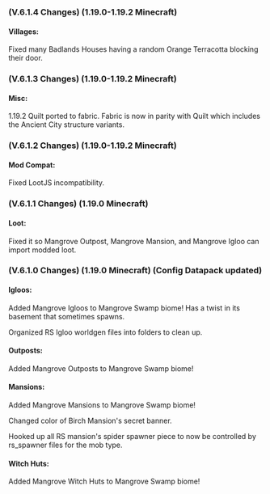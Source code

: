 ### **(V.6.1.4 Changes) (1.19.0-1.19.2 Minecraft)**

#### Villages:
Fixed many Badlands Houses having a random Orange Terracotta blocking their door.


### **(V.6.1.3 Changes) (1.19.0-1.19.2 Minecraft)**

#### Misc:
1.19.2 Quilt ported to fabric. Fabric is now in parity with Quilt which includes the Ancient City structure variants.


### **(V.6.1.2 Changes) (1.19.0-1.19.2 Minecraft)**

#### Mod Compat:
Fixed LootJS incompatibility.


### **(V.6.1.1 Changes) (1.19.0 Minecraft)**

#### Loot:
Fixed it so Mangrove Outpost, Mangrove Mansion, and Mangrove Igloo can import modded loot.


### **(V.6.1.0 Changes) (1.19.0 Minecraft) (Config Datapack updated)**

#### Igloos:
Added Mangrove Igloos to Mangrove Swamp biome! Has a twist in its basement that sometimes spawns.

Organized RS Igloo worldgen files into folders to clean up.

#### Outposts:
Added Mangrove Outposts to Mangrove Swamp biome!

#### Mansions:
Added Mangrove Mansions to Mangrove Swamp biome!

Changed color of Birch Mansion's secret banner.

Hooked up all RS mansion's spider spawner piece to now be controlled by rs_spawner files for the mob type.

#### Witch Huts:
Added Mangrove Witch Huts to Mangrove Swamp biome!